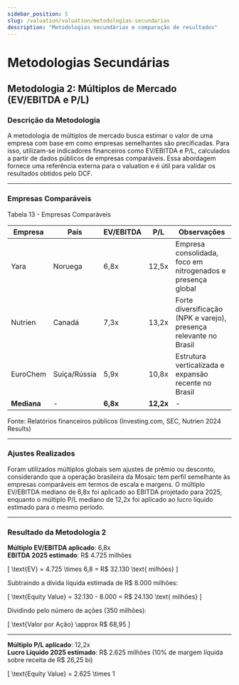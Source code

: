 ```yaml
---
sidebar_position: 5
slug: /valuation/valuation/metodologias-secundarias
description: "Metodologias secundárias e comparação de resultados"
---
```


# Metodologias Secundárias

## Metodologia 2: Múltiplos de Mercado (EV/EBITDA e P/L)

### Descrição da Metodologia

A metodologia de múltiplos de mercado busca estimar o valor de uma empresa com base em como empresas semelhantes são precificadas. Para isso, utilizam-se indicadores financeiros como EV/EBITDA e P/L, calculados a partir de dados públicos de empresas comparáveis. Essa abordagem fornece uma referência externa para o valuation e é útil para validar os resultados obtidos pelo DCF.

---

### Empresas Comparáveis

<p style={{textAlign: 'center'}}>Tabela 13 - Empresas Comparáveis</p>

| Empresa   | País         | EV/EBITDA | P/L  | Observações |
|-----------|-------------|-----------|------|-------------|
| Yara     | Noruega     | 6,8x     | 12,5x | Empresa consolidada, foco em nitrogenados e presença global |
| Nutrien  | Canadá      | 7,3x     | 13,2x | Forte diversificação (NPK e varejo), presença relevante no Brasil |
| EuroChem | Suíça/Rússia| 5,9x     | 10,8x | Estrutura verticalizada e expansão recente no Brasil |
| **Mediana** | -         | **6,8x** | **12,2x** | - |

<p style={{textAlign: 'center'}}>Fonte: Relatórios financeiros públicos (Investing.com, SEC, Nutrien 2024 Results)</p>

---

### Ajustes Realizados

Foram utilizados múltiplos globais sem ajustes de prêmio ou desconto, considerando que a operação brasileira da Mosaic tem perfil semelhante às empresas comparáveis em termos de escala e margens. O múltiplo EV/EBITDA mediano de 6,8x foi aplicado ao EBITDA projetado para 2025, enquanto o múltiplo P/L mediano de 12,2x foi aplicado ao lucro líquido estimado para o mesmo período.

---

### Resultado da Metodologia 2

**Múltiplo EV/EBITDA aplicado**: 6,8x  
**EBITDA 2025 estimado**: R$ 4.725 milhões  

\[
\text{EV} = 4.725 \times 6,8 = R\$ 32.130 \text{ milhões}
\]

Subtraindo a dívida líquida estimada de R$ 8.000 milhões:

\[
\text{Equity Value} = 32.130 - 8.000 = R\$ 24.130 \text{ milhões}
\]

Dividindo pelo número de ações (350 milhões):

\[
\text{Valor por Ação} \approx R\$ 68,95
\]

---

**Múltiplo P/L aplicado**: 12,2x  
**Lucro Líquido 2025 estimado**: R$ 2.625 milhões (10% de margem líquida sobre receita de R$ 26,25 bi)

\[
\text{Equity Value} = 2.625 \times 1
